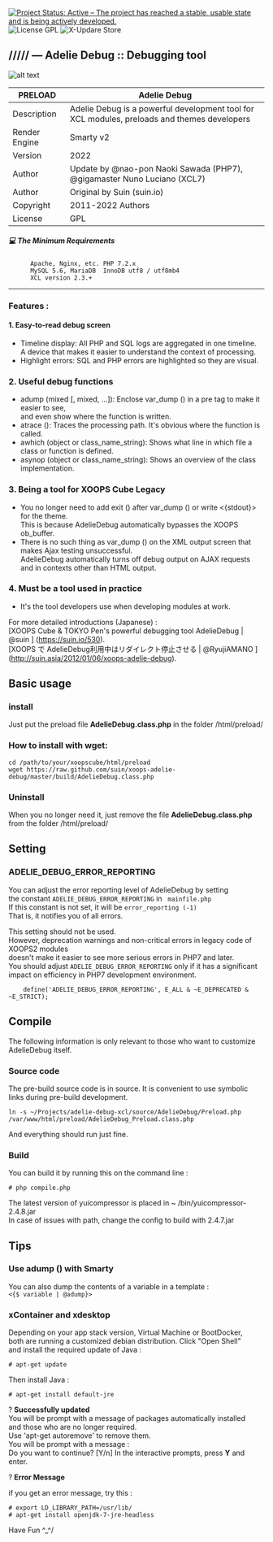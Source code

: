 [![Project Status: Active – The project has reached a stable, usable state and is being actively developed.](https://www.repostatus.org/badges/2.0.0/active.svg)](https://github.com/xoopscube/xcl)
![License GPL](https://img.shields.io/badge/License-GPL-green)
![X-Updare Store](https://img.shields.io/badge/X--Update%20Store-Pending-red)

## ///// — Adelie Debug :: Debugging tool

![alt text](https://repository-images.githubusercontent.com/8041553/494f183f-cd64-41b1-8ad7-4d9be8fdb)


PRELOAD | Adelie Debug
------------ | -------------
Description | Adelie Debug is a powerful development tool for XCL modules, preloads and themes developers
Render Engine | Smarty v2
Version | 2022
Author | Update by @nao-pon Naoki Sawada (PHP7), @gigamaster Nuno Luciano (XCL7)
Author | Original by Suin (suin.io)
Copyright | 2011-2022 Authors
License | GPL


##### :computer: The Minimum Requirements



          Apache, Nginx, etc. PHP 7.2.x
          MySQL 5.6, MariaDB  InnoDB utf8 / utf8mb4
          XCL version 2.3.+



-----


### Features :


#### 1. Easy-to-read debug screen

* Timeline display: All PHP and SQL logs are aggregated in one timeline.  
  A device that makes it easier to understand the context of processing.
* Highlight errors: SQL and PHP errors are highlighted so they are visual.


### 2. Useful debug functions

* adump (mixed [, mixed, ...]): Enclose var_dump () in a pre tag to make it easier to see,   
  and even show where the function is written.
* atrace (): Traces the processing path. It's obvious where the function is called.
* awhich (object or class_name_string): Shows what line in which file a class or function is defined.
* asynop (object or class_name_string): Shows an overview of the class implementation.


### 3. Being a tool for XOOPS Cube Legacy

* You no longer need to add exit () after var_dump () or write <{stdout}> for the theme.   
  This is because AdelieDebug automatically bypasses the XOOPS ob_buffer.
* There is no such thing as var_dump () on the XML output screen that makes Ajax testing unsuccessful.  
  AdelieDebug automatically turns off debug output on AJAX requests and in contexts other than HTML output.

### 4. Must be a tool used in practice

* It's the tool developers use when developing modules at work.

For more detailed introductions (Japanese) :  
[XOOPS Cube & TOKYO Pen's powerful debugging tool AdelieDebug | @suin ] (https://suin.io/530).  
[XOOPS で AdelieDebug利用中はリダイレクト停止させる | @RyujiAMANO ] (http://suin.asia/2012/01/06/xoops-adelie-debug).


## Basic usage

### install

Just put the preload file **AdelieDebug.class.php** in the folder /html/preload/ 


### How to install with wget:

```
cd /path/to/your/xoopscube/html/preload
wget https://raw.github.com/suin/xoops-adelie-debug/master/build/AdelieDebug.class.php
```

### Uninstall

When you no longer need it, just remove the file **AdelieDebug.class.php** from the folder /html/preload/

## Setting

### ADELIE_DEBUG_ERROR_REPORTING

You can adjust the error reporting level of AdelieDebug by setting   
the constant `ADELIE_DEBUG_ERROR_REPORTING` in ` mainfile.php`   
If this constant is not set, it will be `error_reporting (-1)`  
That is, it notifies you of all errors.  

This setting should not be used.  
However, deprecation warnings and non-critical errors in legacy code of XOOPS2 modules   
doesn't make it easier to see more serious errors in PHP7 and later.     
You should adjust `ADELIE_DEBUG_ERROR_REPORTING` only if
it has a significant impact on efficiency in PHP7 development environment.  


```
	define('ADELIE_DEBUG_ERROR_REPORTING', E_ALL & ~E_DEPRECATED & ~E_STRICT);
```


## Compile

The following information is only relevant to those who want to customize AdelieDebug itself.

### Source code

The pre-build source code is in source.
It is convenient to use symbolic links during pre-build development.

```
ln -s ~/Projects/adelie-debug-xcl/source/AdelieDebug/Preload.php /var/www/html/preload/AdelieDebug_Preload.class.php
```


And everything should run just fine.

### Build

You can build it by running this on the command line :  
```
# php compile.php
```
The latest version of yuicompressor is placed in ~ /bin/yuicompressor-2.4.8.jar  
In case of issues with path, change the config to build with 2.4.7.jar  

## Tips

### Use adump () with Smarty

You can also dump the contents of a variable in a template :  
```<{$ variable | @adump}>```

### xContainer and xdesktop
Depending on your app stack version, Virtual Machine or BootDocker,  
both are running a customized debian distribution. Click "Open Shell"   
and install the required update of Java :

```
# apt-get update
```  
Then install Java :
```
# apt-get install default-jre
```  

? **Successfully updated**  
You will be prompt with a message of packages automatically installed   
and those who are no longer required.  
Use 'apt-get autoremove' to remove them.  
You will be prompt with a message :  
Do you want to continue? [Y/n]
In the interactive prompts, press **Y** and enter.

? **Error Message**

if you get an error message, try this :
```
# export LD_LIBRARY_PATH=/usr/lib/
# apt-get install openjdk-7-jre-headless
```    
  
Have Fun ^_^/
